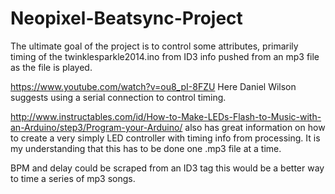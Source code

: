 # Neopixel-Beatsync-Project
The ultimate goal of the project is to control some attributes, primarily timing of the twinklesparkle2014.ino from ID3 info pushed from an mp3 file as the file is played. 

https://www.youtube.com/watch?v=ou8_pI-8FZU
Here Daniel Wilson suggests using a serial connection to control timing. 

http://www.instructables.com/id/How-to-Make-LEDs-Flash-to-Music-with-an-Arduino/step3/Program-your-Arduino/
also has great information on how to create a very simply LED controller with timing info from processing. It is my understanding that this has to be done one .mp3 file at a time. 

BPM and delay could be scraped from an ID3 tag this would be a better way to time a series of mp3 songs. 
